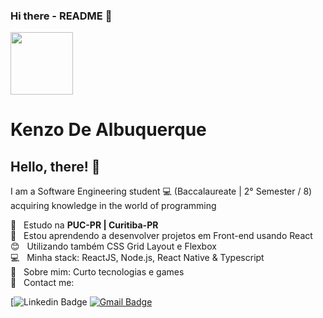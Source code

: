 ### Hi there - README 👋

<img height="100px" width="auto" src="https://static01.nyt.com/images/2017/12/25/us/25xp-McCandless-obit-1/25xp-McCandless--obit-1-superJumbo-v2.jpg">

# Kenzo De Albuquerque

## Hello, there! 👋

I am a Software Engineering student :computer: (Baccalaureate | 2° Semester / 8) acquiring knowledge in the world of programming

 :rocket:  &nbsp; Estudo na **PUC-PR | Curitiba-PR**
 <br/> :purple_heart: &nbsp; Estou aprendendo a desenvolver projetos em Front-end usando React
 <br/> :blush: &nbsp; Utilizando também CSS Grid Layout e Flexbox
 <br/> :computer: &nbsp; Minha stack: ReactJS, Node.js, React Native & Typescript
 <br/> 💬  &nbsp; Sobre mim: Curto tecnologias e games
 <br/> :email: &nbsp; Contact me: 

[![Linkedin Badge](https://img.shields.io/badge/-kenzoalbuq-white?style=flat-square&logo=Linkedin&logoColor=purple&link=https://www.linkedin.com/in/kenzo-albuquerque-software-engineering/)
[![Gmail Badge](https://img.shields.io/badge/-kenzoalbuqk@gmail.com-c14438?style=flat-square&logo=Gmail&logoColor=purple&link=mailto:kenzoalbuqk@gmail.com)](mailto:kenzoalbuqk@gmail.com)

